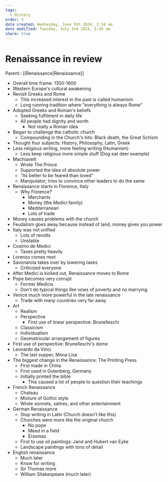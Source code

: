 ```yaml
---
tags:
  - History
order: 5
date created: Wednesday, June 5th 2024, 2:34 am
date modified: Tuesday, July 2nd 2024, 5:45 am
share: true
---
```

  
# Renaissance in review  
  
Parent:: [[Renaissance|Renaissance]]  
  
- Overall time frame: 1350-1600  
- Western Europe's cultural awakening  
- Revisit Greeks and Rome  
  - This increased interest in the past is called humanism  
  - Long running tradition where "everything is always Rome"  
- Adopted Greeks and Roman's beliefs  
  - Seeking fulfilment in daily life  
  - All people had dignity and worth  
    - Not really a Roman idea  
- Began to challenge the catholic church  
  - Compounding in the Church's hits: Black death, the Great Schism  
- Thought four subjects: History, Philosophy, Latin, Greek  
- Less religious writing, more feeling writing (Humanism)  
  - Less keep religious more simple stuff (Dog eat deer example)  
- Machiavelli  
  - Wrote The Prince  
  - Supported the idea of absolute power  
  - "Its better to be feared than loved"  
  - Manipulator; tries to convince other leaders to do the same  
- Renaissance starts in Florence, Italy  
  - Why Florence?  
    - Merchants  
    - Money (the Medici family)  
    - Mediterranean  
    - Lots of trade  
- Money causes problems with the church  
- Feudalism goes away because instead of land, money gives you power  
- Italy was not unified  
  - Lots of revolts  
  - Unstable  
- Cosimo de Medici  
  - Taxes pretty heavily  
- Lorenzo comes next  
- Savonarola takes over by lowering taxes  
  - Criticized everyone  
- After Medici is kicked out, Renaissance moves to Rome  
- Pope becomes very corrupt  
  - Former Medicis  
  - Don't do typical things like vows of poverty and no marrying  
- Venice much more powerful in the late renaissance  
  - Trade with many countries very far away  
- Art  
  - Realism  
  - Perspective  
    - First use of linear perspective: Brunelleschi  
  - Classicism  
  - Individualism  
  - Geomatricular arrangement of figures  
- First use of perspective: Brunelleschi's dome  
- Leonardo da Vinci  
  - The last supper, Mona Lisa  
- The biggest change in the Renaissance: The Printing Press  
  - First made in China  
  - First used in Gutenberg, Germany  
  - Initially printed the bible  
    - This caused a lot of people to question their teachings  
- French Renaissance  
  - Chateau  
  - Mixture of Gothic style  
  - Wrote sonnets, satires, and other entertainment  
- German Renaissance  
  - Stop writing in Latin (Church doesn't like this)  
  - Churches were more like the original church  
    - No pope  
    - Meed in a field  
    - Erasmas  
  - First to use oil paintings: Jand and Hubert van Eyke  
  - Landscape paintings with tons of detail  
- English renaissance  
  - Much later  
  - Know for writing  
  - Sir Thomas more  
  - William Shakespeare (much later)  
